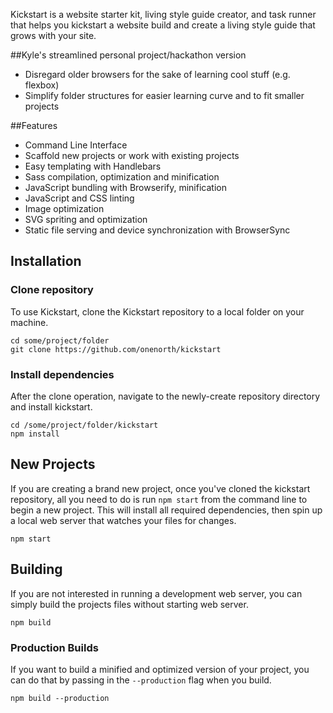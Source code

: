 Kickstart is a website starter kit, living style guide creator, and task runner that helps you kickstart a website build and create a living style guide that grows with your site.


##Kyle's streamlined personal project/hackathon version
* Disregard older browsers for the sake of learning cool stuff (e.g. flexbox)
* Simplify folder structures for easier learning curve and to fit smaller projects

##Features
* Command Line Interface
* Scaffold new projects or work with existing projects
* Easy templating with Handlebars
* Sass compilation, optimization and minification
* JavaScript bundling with Browserify, minification
* JavaScript and CSS linting
* Image optimization
* SVG spriting and optimization
* Static file serving and device synchronization with BrowserSync

## Installation

### Clone repository
To use Kickstart, clone the Kickstart repository to a local folder on your machine.

```
cd some/project/folder
git clone https://github.com/onenorth/kickstart
```

### Install dependencies
After the clone operation, navigate to the newly-create repository directory and install kickstart.

```
cd /some/project/folder/kickstart
npm install
```

## New Projects
If you are creating a brand new project, once you've cloned the kickstart repository, all you need to do is run `npm start` from the command line to begin a new project. This will install all required dependencies, then spin up a local web server that watches your files for changes.
```
npm start
```

## Building
If you are not interested in running a development web server, you can simply build the projects files without starting web server.

```
npm build
```

### Production Builds
If you want to build a minified and optimized version of your project, you can do that by passing in the `--production` flag when you build.
```
npm build --production
```
##
